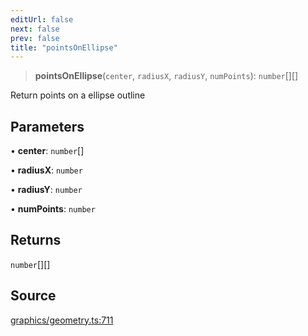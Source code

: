 ```yaml
---
editUrl: false
next: false
prev: false
title: "pointsOnEllipse"
---
```


> **pointsOnEllipse**(`center`, `radiusX`, `radiusY`, `numPoints`): `number`[][]

Return points on a ellipse outline

## Parameters

• **center**: `number`[]

• **radiusX**: `number`

• **radiusY**: `number`

• **numPoints**: `number`

## Returns

`number`[][]

## Source

[graphics/geometry.ts:711](https://github.com/dgmjs/dgmjs/blob/main/packages/core/src/graphics/geometry.ts#L711)
